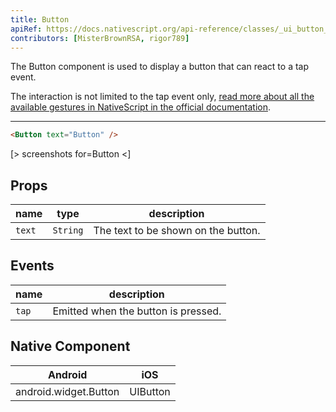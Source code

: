 ```yaml
---
title: Button
apiRef: https://docs.nativescript.org/api-reference/classes/_ui_button_.button
contributors: [MisterBrownRSA, rigor789]
---
```


The Button component is used to display a button that can react to a tap event.

The interaction is not limited to the tap event only, [read more about all the available gestures in NativeScript in the official documentation](https://docs.nativescript.org/ui/gestures).

---

```html
<Button text="Button" />
```

[> screenshots for=Button <]

## Props

| name | type | description |
|------|------|-------------|
| `text` | `String` | The text to be shown on the button.

## Events

| name | description |
|------|-------------|
| `tap` | Emitted when the button is pressed.

## Native Component
| Android | iOS |
|---------|-----|
| android.widget.Button | UIButton
